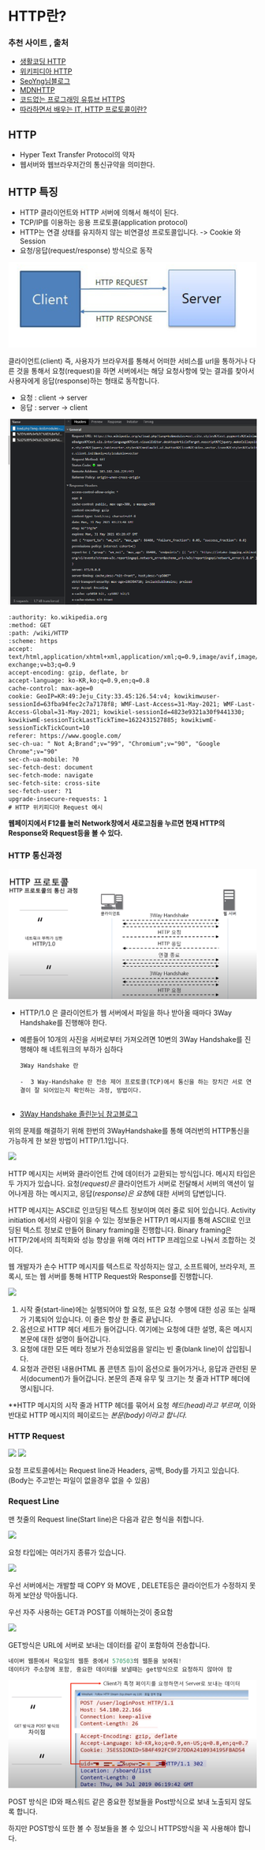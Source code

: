 # HTTP란?

### 추천 사이트 , 출처

- [생활코딩 HTTP](https://opentutorials.org/course/3385,"생활코딩")
- [위키피디아 HTTP](https://ko.wikipedia.org/wiki/HTTP,"위키피디아")
- [SeoYng님블로그](https://velog.io/@tjdud0123/HTTP-%EC%A0%95%EB%A6%AC)
- [MDNHTTP](https://developer.mozilla.org/ko/docs/Web/HTTP/Messages)
- [코드없는 프로그래밍 유튜브 HTTPS](https://youtu.be/kBlQiwXSx8A)
- [따라하면서 배우는 IT, HTTP 프로토콜이란?](https://www.youtube.com/watch?v=TwsQX1AnWJU)



## HTTP

- Hyper Text Transfer  Protocol의 약자
- 웹서버와 웹브라우저간의 통신규약을 의미한다.



## HTTP 특징

- HTTP 클라이언트와 HTTP 서버에 의해서 해석이 된다.
- TCP/IP를 이용하는 응용 프로토콜(application protocol)
- HTTP는 연결 상태를 유지하지 않는 비연결성 프로토콜입니다. -> Cookie 와 Session 
- 요청/응답(request/response) 방식으로 동작

<img src="./img/httpre.PNG">	

클라이언트(client) 즉, 사용자가 브라우저를 통해서 어떠한 서비스를 url을 통하거나 다른 것을 통해서 요청(request)을 하면 서버에서는 해당 요청사항에 맞는 결과를 찾아서 사용자에게 응답(response)하는 형태로 동작합니다.

- 요청 : client -> server
- 응답 : server -> client

<img src="./img/http네트워크.PNG">

```http
:authority: ko.wikipedia.org
:method: GET
:path: /wiki/HTTP
:scheme: https
accept: text/html,application/xhtml+xml,application/xml;q=0.9,image/avif,image/webp,image/aPNG,*/*;q=0.8,application/signed-exchange;v=b3;q=0.9
accept-encoding: gzip, deflate, br
accept-language: ko-KR,ko;q=0.9,en;q=0.8
cache-control: max-age=0
cookie: GeoIP=KR:49:Jeju_City:33.45:126.54:v4; kowikimwuser-sessionId=63fba94fec2c7a7178f8; WMF-Last-Access=31-May-2021; WMF-Last-Access-Global=31-May-2021; kowikiel-sessionId=4823e9321a30f9441330; kowikiwmE-sessionTickLastTickTime=1622431527885; kowikiwmE-sessionTickTickCount=10
referer: https://www.google.com/
sec-ch-ua: " Not A;Brand";v="99", "Chromium";v="90", "Google Chrome";v="90"
sec-ch-ua-mobile: ?0
sec-fetch-dest: document
sec-fetch-mode: navigate
sec-fetch-site: cross-site
sec-fetch-user: ?1
upgrade-insecure-requests: 1
# HTTP 위키피디아 Request 예시
```



**웹페이지에서 F12를 눌러 Network창에서 새로고침을 누르면 현재 HTTP의 Response와 Request등을 볼 수 있다.**



### HTTP 통신과정

<img src="./img/http10.PNG">

- HTTP/1.0 은 클라이언트가 웹 서버에서 파일을 하나 받아올 때마다 3Way Handshake를 진행해야 한다.

- 예륻들어 10개의 사진을 서버로부터 가져오려면 10변의 3Way Handshake를 진행해야 해 네트워크의 부하가 심하다

  ```
  3Way Handshake 란
  
  -  3 Way-Handshake 란 전송 제어 프로토콜(TCP)에서 통신을 하는 장치간 서로 연결이 잘 되어있는지 확인하는 과정, 방법이다. 
  

- [3Way Handshake 졸린눈님 참고블로그](https://sleepyeyes.tistory.com/4)

위의 문제를 해결하기 위해 한번의 3WayHandshake를 통해 여러번의 HTTP통신을 가능하게 한 보완 방법이 HTTP/1.1입니다.



<img src="./img/http11.PNG">

HTTP 메시지는 서버와 클라이언트 간에 데이터가 교환되는 방식입니다. 메시지 타입은 두 가지가 있습니다. 요청(*request)은* 클라이언트가 서버로 전달해서 서버의 액션이 일어나게끔 하는 메시지고, 응답(*response)은 요청*에 대한 서버의 답변입니다.

HTTP 메시지는 ASCII로 인코딩된 텍스트 정보이며 여러 줄로 되어 있습니다. Activity initiation 에서의 사람이 읽을 수 있는 정보들은 HTTP/1 메시지를 통해  ASCII로 인코딩된 텍스트 정보로 만들어 Binary framing을 진행합니다. Binary framing은 HTTP/2에서의 최적화와 성능 향상을 위해 여러 HTTP 프레임으로 나눠서 조합하는 것이다.

웹 개발자가 손수 HTTP 메시지를 텍스트로 작성하지는 않고,  소프트웨어, 브라우저, 프록시, 또는 웹 서버를 통해 HTTP Request와 Response를 진행합니다.

<img src="./img/httprequest.PNG">



1. 시작 줄(start-line)에는 실행되어야 할 요청, 또은 요청 수행에 대한 성공 또는 실패가 기록되어 있습니다. 이 줄은 항상 한 줄로 끝납니다.
2. 옵션으로 HTTP 헤더 세트가 들어갑니다. 여기에는 요청에 대한 설명, 혹은 메시지 본문에 대한 설명이 들어갑니다.
3. 요청에 대한 모든 메타 정보가 전송되었음을 알리는 빈 줄(blank line)이 삽입됩니다.
4. 요청과 관련된 내용(HTML 폼 콘텐츠 등)이 옵션으로 들어가거나, 응답과 관련된 문서(document)가 들어갑니다. 본문의 존재 유무 및 크기는 첫 줄과 HTTP 헤더에 명시됩니다.

**HTTP 메시지의 시작 줄과 HTTP 헤더를 묶어서 요청 *헤드(head)라고 부르며*, 이와 반대로 HTTP 메시지의 페이로드는 *본문(body)*이라고 합니다.**



### HTTP Request

<img src="./img/reqres.PNG">

<img src="./img/httprequest1.PNG">



요청 프로토콜에서는 Request line과 Headers, 공백, Body를 가지고 있습니다. (Body는 주고받는 파일이 없을경우 없을 수 있음)



### Request Line



맨 첫줄의 Request line(Start line)은 다음과 같은 형식을 취합니다.

<img src="./img/requestline.PNG">

요청 타입에는 여러가지 종류가 있습니다.

<img src="./img/requestmethod.PNG">

우선 서버에서는 개발할 때 COPY 와 MOVE , DELETE등은 클라이언트가 수정하지 못하게 보안상 막아둡니다.  

우선 자주 사용하는 GET과 POST를 이해하는것이 중요함

<img src="./img/differencegetpost.PNG">

GET방식은 URL에 서버로 보내는 데이터를 같이 포함하여 전송합니다.

```c++
네이버 웹툰에서 목요일의 웹툰 중에서 570503의 웹툰을 보여줘! 
데이터가 주소창에 포함, 중요한 데이터를 보낼때는 get방식으로 요청하지 않아야 함
```



<img src="./img/df1.PNG">

POST 방식은 ID와 패스워드 같은 중요한 정보들을 Post방식으로 보내 노출되지 않도록 합니다.

하지만 POST방식 또한 볼 수 정보들을 볼 수 있으니 HTTPS방식을 꼭 사용해야 합니다.

